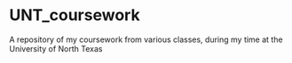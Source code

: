 # UNT_coursework
 A repository of my coursework from various classes, during my time at the University of North Texas
